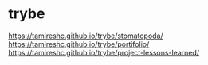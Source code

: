 # trybe
https://tamireshc.github.io/trybe/stomatopoda/ <br>
https://tamireshc.github.io/trybe/portifolio/<br>
https://tamireshc.github.io/trybe/project-lessons-learned/
